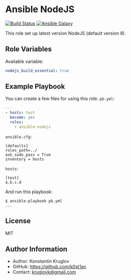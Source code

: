 # Ansible NodeJS

[![Build Status](https://travis-ci.org/k0st1an/ansible-nodejs.svg?branch=master)](https://travis-ci.org/k0st1an/ansible-nodejs) [![Ansible Galaxy](https://img.shields.io/badge/galaxy-k0st1an.nodejs-blue.svg?style=flat)](https://galaxy.ansible.com/k0st1an/nodejs/)

This role set up latest version NodeJS (default version 8).

## Role Variables

Available variable:

```yaml
nodejs_build_essential: true
```

## Example Playbook

You can create a few files for using this role. `pb.yml`:

```yaml
---
- hosts: test
  become: yes
  roles:
    - ansible-nodejs
```

`ansible.cfg`:

```
[defaults]
roles_path=../
ask_sudo_pass = True
inventory = hosts
```

`hosts`:

```
[test]
a.b.c.d
```

And run this playbook:

```
$ ansible-playbook pb.yml
...
```

## License

MIT

## Author Information

- Author: Konstantin Kruglov
- GitHub: https://github.com/k0st1an
- Contact: kruglovk@gmail.com

